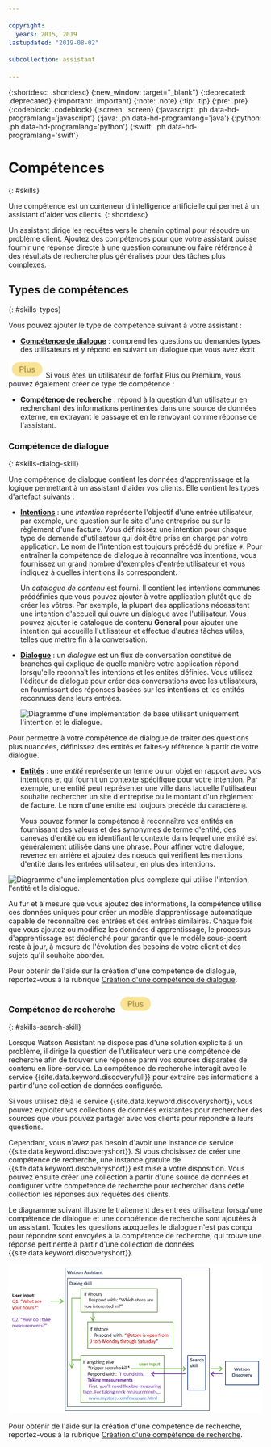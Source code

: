 ```yaml
---

copyright:
  years: 2015, 2019
lastupdated: "2019-08-02"

subcollection: assistant

---
```


{:shortdesc: .shortdesc}
{:new_window: target="_blank"}
{:deprecated: .deprecated}
{:important: .important}
{:note: .note}
{:tip: .tip}
{:pre: .pre}
{:codeblock: .codeblock}
{:screen: .screen}
{:javascript: .ph data-hd-programlang='javascript'}
{:java: .ph data-hd-programlang='java'}
{:python: .ph data-hd-programlang='python'}
{:swift: .ph data-hd-programlang='swift'}

# Compétences
{: #skills}

Une compétence est un conteneur d'intelligence artificielle qui permet à un assistant d'aider vos clients.
{: shortdesc}

Un assistant dirige les requêtes vers le chemin optimal pour résoudre un problème client. Ajoutez des compétences pour que votre assistant puisse fournir une réponse directe à une question commune ou faire référence à des résultats de recherche plus généralisés pour des tâches plus complexes. 

## Types de compétences
{: #skills-types}

Vous pouvez ajouter le type de compétence suivant à votre assistant : 

- **[Compétence de dialogue](#skills-dialog-skill)** : comprend les questions ou demandes types des utilisateurs et y répond en suivant un dialogue que vous avez écrit. 

![Forfait Plus ou Premium uniquement](images/plus.png) Si vous êtes un utilisateur de forfait Plus ou Premium, vous pouvez également créer ce type de compétence :

- **[Compétence de recherche](#skills-search-skill)** : répond à la question d'un utilisateur en recherchant des informations pertinentes dans une source de données externe, en extrayant le passage et en le renvoyant comme réponse de l'assistant.

### Compétence de dialogue
{: #skills-dialog-skill}

Une compétence de dialogue contient les données d'apprentissage et la logique permettant à un assistant d'aider vos clients. Elle contient les types d'artefact suivants :

- [**Intentions**](/docs/services/assistant?topic=assistant-intents) : une *intention* représente l'objectif d'une entrée utilisateur, par exemple, une question sur le site d'une entreprise ou sur le règlement d'une facture. Vous définissez une intention pour chaque type de demande d'utilisateur qui doit être prise en charge par votre application. Le nom de l'intention est toujours précédé du préfixe `#`. Pour entraîner la compétence de dialogue à reconnaître vos intentions, vous fournissez un grand nombre d'exemples d'entrée utilisateur et vous indiquez à quelles intentions ils correspondent.

  Un *catalogue de contenu* est fourni. Il contient les intentions communes prédéfinies que vous pouvez ajouter à votre application plutôt que de créer les vôtres. Par exemple, la plupart des applications nécessitent une intention d'accueil qui ouvre un dialogue avec l'utilisateur. Vous pouvez ajouter le catalogue de contenu **General** pour ajouter une intention qui accueille l'utilisateur et effectue d'autres tâches utiles, telles que mettre fin à la conversation.

- [**Dialogue**](/docs/services/assistant?topic=assistant-dialog-build) : un *dialogue* est un flux de conversation constitué de branches qui explique de quelle manière votre application répond lorsqu'elle reconnaît les intentions et les entités définies. Vous utilisez l'éditeur de dialogue pour créer des conversations avec les utilisateurs, en fournissant des réponses basées sur les intentions et les entités reconnues dans leurs entrées.

  ![Diagramme d'une implémentation de base utilisant uniquement l'intention et le dialogue.](images/basic-impl.png)

Pour permettre à votre compétence de dialogue de traiter des questions plus nuancées, définissez des entités et faites-y référence à partir de votre dialogue.

- [**Entités**](/docs/services/assistant?topic=assistant-entities) : une *entité* représente un terme ou un objet en rapport avec vos intentions et qui fournit un contexte spécifique pour votre intention. Par exemple, une entité peut représenter une ville dans laquelle l'utilisateur souhaite
rechercher un site d'entreprise ou le montant d'un règlement de facture. Le nom d'une entité est toujours précédé du caractère `@`. 

  Vous pouvez former la compétence à reconnaître vos entités en fournissant des valeurs et des synonymes de terme d'entité, des canevas d'entité ou en identifiant le contexte dans lequel une entité est généralement utilisée dans une phrase. Pour affiner votre dialogue, revenez en arrière et ajoutez des noeuds qui vérifient les mentions d'entité dans les entrées utilisateur, en plus des intentions.

![Diagramme d'une implémentation plus complexe qui utilise l'intention, l'entité et le dialogue.](images/complex-impl.png)

Au fur et à mesure que vous ajoutez des informations, la compétence utilise ces données uniques pour créer un modèle d’apprentissage automatique capable de reconnaître ces entrées et des entrées similaires. Chaque fois que vous ajoutez ou modifiez les données d'apprentissage, le processus d'apprentissage est déclenché pour garantir que le modèle sous-jacent reste à jour, à mesure de l'évolution des besoins de votre client et des sujets qu'il souhaite aborder.

Pour obtenir de l'aide sur la création d'une compétence de dialogue, reportez-vous à la rubrique [Création d'une compétence de dialogue](/docs/services/assistant?topic=assistant-skill-dialog-add).

### Compétence de recherche ![Forfait Plus ou Premium uniquement](images/plus.png) 
{: #skills-search-skill}

Lorsque Watson Assistant ne dispose pas d'une solution explicite à un problème, il dirige la question de l'utilisateur vers une compétence de recherche afin de trouver une réponse parmi vos sources disparates de contenu en libre-service. La compétence de recherche interagit avec le service {{site.data.keyword.discoveryfull}} pour extraire ces informations à partir d'une collection de données configurée.

Si vous utilisez déjà le service {{site.data.keyword.discoveryshort}}, vous pouvez exploiter vos collections de données existantes pour rechercher des sources que vous pouvez partager avec vos clients pour répondre à leurs questions.

Cependant, vous n'avez pas besoin d'avoir une instance de service {{site.data.keyword.discoveryshort}}.  Si vous choisissez de créer une compétence de recherche, une instance gratuite de {{site.data.keyword.discoveryshort}} est mise à votre disposition. Vous pouvez ensuite créer une collection à partir d'une source de données et configurer votre compétence de recherche pour rechercher dans cette collection les réponses aux requêtes des clients.

Le diagramme suivant illustre le traitement des entrées utilisateur lorsqu'une compétence de dialogue et une compétence de recherche sont ajoutées à un assistant. Toutes les questions auxquelles le dialogue n'est pas conçu pour répondre sont envoyées à la compétence de recherche, qui trouve une réponse pertinente à partir d'une collection de données {{site.data.keyword.discoveryshort}}.

![Diagramme illustrant comment une question est acheminée vers la compétence de recherche.](images/search-skill-diagram.png)

Pour obtenir de l'aide sur la création d'une compétence de recherche, reportez-vous à la rubrique [Création d'une compétence de recherche](/docs/services/assistant?topic=assistant-skill-search-add).
